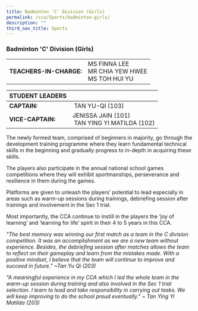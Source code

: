 ```yaml
---
title: Badminton 'C' Division (Girls)
permalink: /cca/Sports/badminton-girls/
description: ""
third_nav_title: Sports
---
```

### Badminton 'C' Division (Girls)

|  	|  	|
|---	|---	|
| **TEACHERS-IN-CHARGE:** 	| MS FINNA LEE <br>MR CHIA YEW HWEE <br> MS TOH HUI YU 	|


| STUDENT LEADERS 	|  	|
|---	|---	|
| **CAPTAIN:** 	|  TAN YU-QI (103)	|
| **VICE-CAPTAIN:** 	| JENISSA JAIN (101) <br> TAN YING YI MATILDA (102) 	|

The newly formed team, comprised of beginners in majority, go through the development training programme where they learn fundamental technical skills in the beginning and gradually progress to in-depth in acquiring these skills.

The players also participate in the annual national school games competitions where they will exhibit sportmanships, perseverance and resilience in them during the games.

Platforms are given to unleash the players’ potential to lead especially in areas such as warm-up sessions during trainings, debriefing session after trainings and involvement in the Sec 1 trial.

Most importantly, the CCA continue to instill in the players the ‘joy of learning’ and ‘learning for life’ spirit in their 4 to 5 years in this CCA.

  
*"The best memory was winning our first match as a team in the C division competition. It was an accomplishment as we are a new team without experience. 
Besides, the debriefing session after matches allows the team to reflect on their gameplay and learn from the mistakes made. 
With a positive mindset, I believe that the team will continue to improve and succeed in future."
~Tan Yu Qi (203)*

*"A meaningful experience in my CCA which I led the whole team in the warm-up session during training and also involved in the Sec 1 trial selection. 
I learn to lead and take responsibility in carrying out tasks. We will keep improving to do the school proud eventually."
~ Tan Ying Yi Matilda (203)*